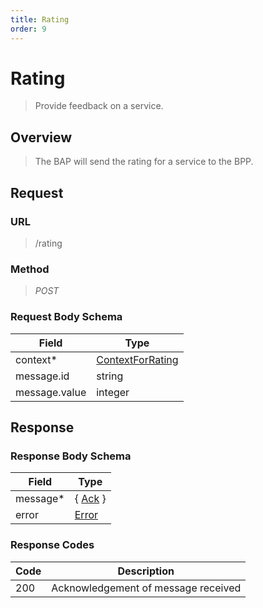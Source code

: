 ```yaml
---
title: Rating
order: 9
---
```


# Rating

> Provide feedback on a service.

## Overview

> The BAP will send the rating for a service to the BPP.

## Request

### URL

> /rating

### Method

> _POST_

### Request Body Schema

| **Field**     | **Type**                                                                    |
| ------------- | --------------------------------------------------------------------------- |
| context\*     | [ContextForRating](/reference/0.9.3/core/schema-reference/contextforrating) |
| message.id    | string                                                                      |
| message.value | integer                                                                     |

## Response

### Response Body Schema

| **Field** | **Type**                                              |
| --------- | ----------------------------------------------------- |
| message\* | { [Ack](/reference/0.9.3/core/schema-reference/ack) } |
| error     | [Error](/reference/0.9.3/core/schema-reference/error) |

### Response Codes

| **Code** | **Description**                     |
| -------- | ----------------------------------- |
| 200      | Acknowledgement of message received |
